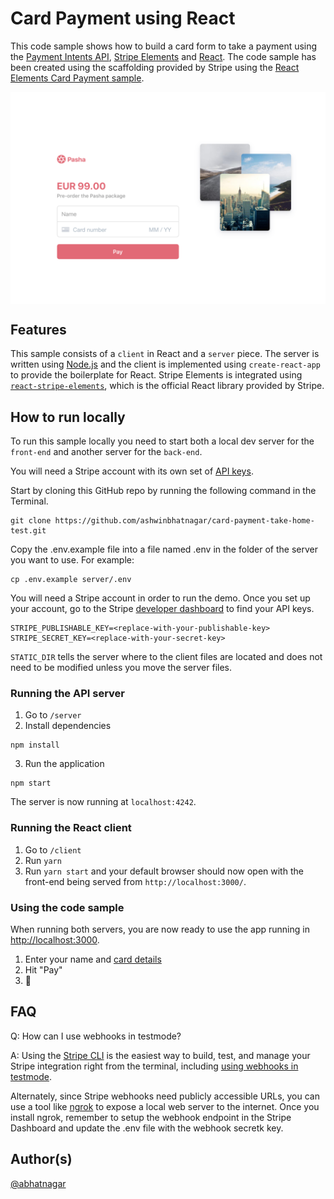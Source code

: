 # Card Payment using React

This code sample shows how to build a card form to take a payment using the [Payment Intents API](https://stripe.com/docs/payments/payment-intents), [Stripe Elements](https://stripe.com/payments/elements) and [React](https://reactjs.org/). The code sample has been created using the scaffolding provided by Stripe using the [React Elements Card Payment sample](https://github.com/stripe-samples/react-elements-card-payment).

<img src="./demo.png" alt="Preview of recipe" align="center">

## Features

This sample consists of a `client` in React and a `server` piece. The server is written using [Node.js](https://nodejs.org/en/) and the client is implemented using `create-react-app` to provide the boilerplate for React. Stripe Elements is integrated using [`react-stripe-elements`](https://github.com/stripe/react-stripe-elements), which is the official React library provided by Stripe.

## How to run locally

To run this sample locally you need to start both a local dev server for the `front-end` and another server for the `back-end`.

You will need a Stripe account with its own set of [API keys](https://stripe.com/docs/development#api-keys).

Start by cloning this GitHub repo by running the following command in the Terminal.

```
git clone https://github.com/ashwinbhatnagar/card-payment-take-home-test.git
```

Copy the .env.example file into a file named .env in the folder of the server you want to use. For example:

```
cp .env.example server/.env
```

You will need a Stripe account in order to run the demo. Once you set up your account, go to the Stripe [developer dashboard](https://stripe.com/docs/development#api-keys) to find your API keys.

```
STRIPE_PUBLISHABLE_KEY=<replace-with-your-publishable-key>
STRIPE_SECRET_KEY=<replace-with-your-secret-key>
```

`STATIC_DIR` tells the server where to the client files are located and does not need to be modified unless you move the server files.

### Running the API server

1. Go to `/server`
2. Install dependencies

```
npm install
```

3. Run the application

```
npm start
```
The server is now running at `localhost:4242`.

### Running the React client

1. Go to `/client`
1. Run `yarn`
1. Run `yarn start` and your default browser should now open with the front-end being served from `http://localhost:3000/`.

### Using the code sample

When running both servers, you are now ready to use the app running in [http://localhost:3000](http://localhost:3000).

1. Enter your name and [card details](https://stripe.com/docs/payments/accept-a-payment#web-test-integration)
1. Hit "Pay"
1. 🎉

## FAQ

Q: How can I use webhooks in testmode?

A: Using the [Stripe CLI](https://stripe.com/docs/stripe-cli) is the easiest way to build, test, and manage your Stripe integration right from the terminal, including [using webhooks in testmode](https://stripe.com/docs/stripe-cli#listen-for-events).

Alternately, since Stripe webhooks need publicly accessible URLs, you can use a tool like [ngrok](https://ngrok.com/download) to expose a local web server to the internet. Once you install ngrok, remember to setup the webhook endpoint in the Stripe Dashboard and update the .env file with the webhook secretk key. 

## Author(s)

[@abhatnagar](https://twitter.com/abhatnagar)
